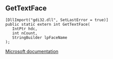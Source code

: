 ## GetTextFace

```
[DllImport("gdi32.dll", SetLastError = true)]
public static extern int GetTextFace(
   IntPtr hdc,
   int nCount,
   StringBuilder lpFaceName
);
```

[Microsoft documentation](https://docs.microsoft.com/en-us/windows/win32/api/wingdi/nf-wingdi-gettextfacea)
